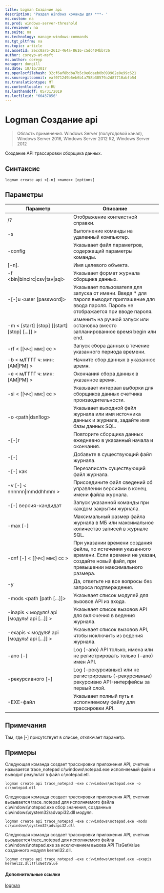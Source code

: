 ```yaml
---
title: Logman Создание api
description: 'Раздел Windows команды для ***- '
ms.custom: na
ms.prod: windows-server-threshold
ms.reviewer: na
ms.suite: na
ms.technology: manage-windows-commands
ms.tgt_pltfrm: na
ms.topic: article
ms.assetid: 2ecc0a75-2613-464a-8616-c5dc404bb736
author: coreyp-at-msft
ms.author: coreyp
manager: dongill
ms.date: 10/16/2017
ms.openlocfilehash: 32cf6af8bdba7b5c0e6daeb0b099902e0e99c621
ms.sourcegitcommit: eaf071249b6eb6b1a758b38579a2d87710abfb54
ms.translationtype: MT
ms.contentlocale: ru-RU
ms.lasthandoff: 05/31/2019
ms.locfileid: "66437856"
---
```

# <a name="logman-create-api"></a>Logman Создание api

>Область применения. Windows Server (полугодовой канал), Windows Server 2016, Windows Server 2012 R2, Windows Server 2012

Создание API трассировки сборщика данных.  

## <a name="syntax"></a>Синтаксис  
```  
logman create api <[-n] <name>> [options]  
```  
## <a name="parameters"></a>Параметры  

|                    Параметр                     |                                                                               Описание                                                                               |
|--------------------------------------------------|-------------------------------------------------------------------------------------------------------------------------------------------------------------------------|
|                        /?                        |                                                                    Отображение контекстной справки.                                                                     |
|                -s <computer name>                |                                                          Выполнение команды на удаленный компьютер.                                                          |
|                 -config <value>                  |                                                         Указывает файл параметров, содержащий параметры команды.                                                         |
|                   [-n]. <name>                    |                                                                       Имя целевого объекта.                                                                        |
| -f <bin&#124;bincirc&#124;csv&#124;tsv&#124;sql> |                                                            Указывает формат журнала сборщика данных.                                                             |
|             -[-]u <user [password]>              | Указывает пользователя для запуска от имени. Введя \* для пароля выводит приглашение для ввода пароля. Пароль не отображается при вводе пароля. |
|    -m < [start] [stop] [[start] [stop] [...]] >    |                                                изменить на ручной запуск или остановка вместо запланированное время begin или end.                                                 |
|                -rf < [[чч:] мм:] сс >                |                                                        Запуск сбора данных в течение указанного периода времени.                                                         |
|        -b < м/ГГГГ ч: мин: [AM&#124;PM] >         |                                                              Начните сбор данных в указанное время.                                                               |
|        -e < м/ГГГГ ч: мин: [AM&#124;PM] >         |                                                               Окончания сбора данных в указанное время.                                                                |
|                -si < [[чч:] мм:] сс >                |                                                 Указывает интервал выборки для сборщиков данных счетчика производительности.                                                  |
|              -o <path&#124;dsn!log>              |                                              Указывает выходной файл журнала или имя источника данных и журнала, задайте имя базы данных SQL.                                               |
|                      -[-]r                       |                                                  Повторите сборщика данных ежедневно в указанный начала и окончания.                                                  |
|                      -[-]                       |                                                                     Добавьте в существующий файл журнала.                                                                     |
|                      -[-] как                      |                                                                     Перезаписать существующий файл журнала.                                                                     |
|           -v [-] < nnnnnn&#124;mmddhhmm >           |                                                   Присоедините файл сведений об управлении версиями в конец имени файла журнала.                                                   |
|                  -[-] версия-кандидат <task>                   |                                                         Запуск указанной команды при каждом закрытии журнала.                                                          |
|                 -max [-] <value>                  |                                                 Максимальный размер файла журнала в МБ или максимальное количество записей в журнале SQL.                                                  |
|              -cnf [-] < [[чч:] мм:] сс >              |     При указании времени создания файла, по истечении указанного времени. Если времени не указан, создайте новый файл, при превышении максимального размера.     |
|                        -y                        |                                                             Да, ответьте на все вопросы без запроса подтверждения.                                                              |
|            -mods <path [path [...]]>             |                                                          Указывает список модулей для вызовов API из входа.                                                           |
|     -inapis < модуля! api [модуль! api [...]] >      |                                                         Указывает список вызовов API для включения в ведения журнала.                                                          |
|     -exapis < модуля! api [модуль! api [...]] >      |                                                        Указывает список вызовов API, чтобы исключить из ведения журнала.                                                         |
|                     -ano [-]                      |                                                     Log (-ano) API только, имена или не регистрировать только (-ano) имен API.                                                     |
|                  -рекурсивного [-]                   |                                          Log (-рекурсивные) или не регистрировать (-рекурсивные) рекурсивно API-интерфейсы за первый слой.                                           |
|                   -EXE-файл <value>                   |                                                        Указывает полный путь к исполняемому файлу для трассировки API.                                                        |

## <a name="remarks"></a>Примечания  
Там, где [-] присутствует в списке, отключает параметр.  
## <a name="BKMK_examples"></a>Примеры  
Следующая команда создает трассировки приложения API, счетчик называется trace_notepad c:\windows\notepad.exe исполняемый файл и выводит результат в файл c:\notepad.etl.  
```  
logman create api trace_notepad -exe c:\windows\notepad.exe -o c:\notepad.etl  
```  
Следующая команда создает трассировки приложения API, счетчик вызывается trace_notepad для исполняемого файла c:\windows\notepad.exe сбор значения, созданные c:\windows\system32\advapi32.dll модуля.  
```  
logman create api trace_notepad -exe c:\windows\notepad.exe -mods c:\windows\system32\advapi32.dll  
```  
Следующая команда создает трассировки приложения API, счетчик вызывается trace_notepad для исполняемого файла c:\windows\notepad.exe за исключением вызова API TlsGetValue созданного модуля kernel32.dll.  
```  
logman create api trace_notepad -exe c:\windows\notepad.exe -exapis kernel32.dll!TlsGetValue  
```  
#### <a name="additional-references"></a>Дополнительные ссылки  
[logman](logman.md)  
